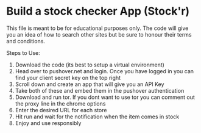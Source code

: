 # Build a stock checker App (Stock'r)

This file is meant to be for educational purposes only. The code will give you an idea of how to search other sites but be sure to honour their terms and conditions.

Steps to Use:
1) Download the code (its best to setup a virtual environment)
2) Head over to pushover.net and login. Once you have logged in you can find your client secret key on the top right
3) Scroll down and create an app that will give you an API Key
4) Take both of these and embed them in the pushover authentication
5) Download and run tor. If you dont want to use tor you can comment out the proxy line in the chrome options
6) Enter the desired URL for each store
7) Hit run and wait for the notification when the item comes in stock
8) Enjoy and use responsibly
